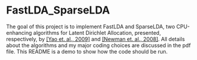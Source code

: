# FastLDA_SparseLDA
The goal of this project is to implement FastLDA and SparseLDA, two CPU-enhancing algorithms for Latent Dirichlet Allocation, presented, respectively, by [[Yao et. al., 2009]](https://www.researchgate.net/publication/221653450_Efficient_methods_for_topic_model_inference_on_streaming_document_collections) and [[Newman et. al., 2008]](https://www.researchgate.net/publication/221653277_Fast_collapsed_Gibbs_sampling_for_latent_Dirichlet_allocation). All details about the algorithms and my major coding choices are discussed in the pdf file. 
This README is a demo to show how the code should be run. 

